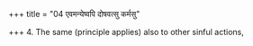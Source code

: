 +++
title = "04 एवमन्येष्वपि दोषवत्सु कर्मसु"

+++
4. The same (principle applies) also to other sinful actions,
